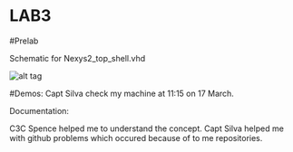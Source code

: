 LAB3
====

#Prelab

Schematic for Nexys2_top_shell.vhd

![alt tag](http://s23.postimg.org/v34a5b3ej/2014_03_16_21_17_56.jpg)






#Demos:
Capt Silva check my machine at 11:15 on 17 March.


Documentation:

C3C Spence helped me to understand the concept. 
Capt Silva helped me with github problems which occured because of to me repositories.


